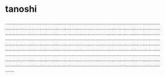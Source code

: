 # tanoshi
...................................................................................................................................................................................................................................................................................................................................................................................................................................................................................................................................................................................................................................................................................................................................................................................................................................................................................................................................................................................................................................................................................................................................................................